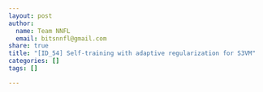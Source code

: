 ```yaml
---
layout: post
author:
  name: Team NNFL
  email: bitsnnfl@gmail.com
share: true
title: "[ID_54] Self-training with adaptive regularization for S3VM"
categories: []
tags: []

---
```

